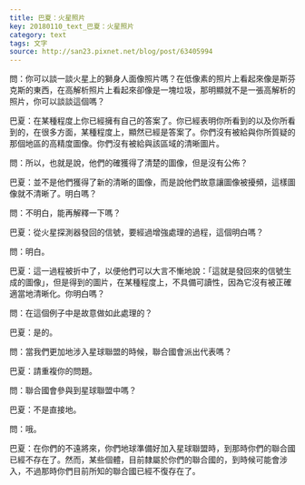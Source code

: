 ```yaml
---
title: 巴夏：火星照片
key: 20180110_text_巴夏：火星照片
category: text
tags: 文字
source: http://san23.pixnet.net/blog/post/63405994
---
```


問：你可以談一談火星上的獅身人面像照片嗎？在低像素的照片上看起來像是斯芬克斯的東西，在高解析照片上看起來卻像是一塊垃圾，那明顯就不是一張高解析的照片，你可以談談這個嗎？

巴夏：在某種程度上你已經擁有自己的答案了。你已經表明你所看到的以及你所看到的，在很多方面，某種程度上，顯然已經是答案了。你們沒有被給與你所質疑的那個地區的高精度圖像。你們沒有被給與該區域的清晰圖片。

問：所以，也就是說，他們的確獲得了清楚的圖像，但是沒有公佈？

巴夏：並不是他們獲得了新的清晰的圖像，而是說他們故意讓圖像被擾頻，這樣圖像就不清晰了。明白嗎？

問：不明白，能再解釋一下嗎？

巴夏：從火星探測器發回的信號，要經過增強處理的過程，這個明白嗎？

問：明白。

巴夏：這一過程被折中了，以便他們可以大言不慚地說：「這就是發回來的信號生成的圖像」，但是得到的圖片，在某種程度上，不具備可讀性，因為它沒有被正確適當地清晰化。你明白嗎？

問：在這個例子中是故意做如此處理的？

巴夏：是的。

問：當我們更加地涉入星球聯盟的時候，聯合國會派出代表嗎？

巴夏：請重複你的問題。

問：聯合國會參與到星球聯盟中嗎？

巴夏：不是直接地。

問：哦。

巴夏：在你們的不遠將來，你們地球準備好加入星球聯盟時，到那時你們的聯合國已經不存在了。然而，某些個體，目前隸屬於你們的聯合國的，到時候可能會涉入，不過那時你們目前所知的聯合國已經不復存在了。
